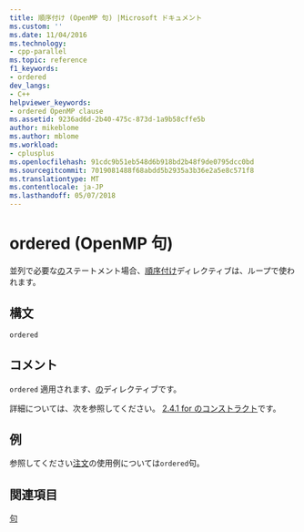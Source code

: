 ```yaml
---
title: 順序付け (OpenMP 句) |Microsoft ドキュメント
ms.custom: ''
ms.date: 11/04/2016
ms.technology:
- cpp-parallel
ms.topic: reference
f1_keywords:
- ordered
dev_langs:
- C++
helpviewer_keywords:
- ordered OpenMP clause
ms.assetid: 9236ad6d-2b40-475c-873d-1a9b58cffe5b
author: mikeblome
ms.author: mblome
ms.workload:
- cplusplus
ms.openlocfilehash: 91cdc9b51eb548d6b918bd2b48f9de0795dcc0bd
ms.sourcegitcommit: 7019081488f68abdd5b2935a3b36e2a5e8c571f8
ms.translationtype: MT
ms.contentlocale: ja-JP
ms.lasthandoff: 05/07/2018
---
```

# <a name="ordered-openmp-clauses"></a>ordered (OpenMP 句)
並列で必要な[の](../../../parallel/openmp/reference/for-openmp.md)ステートメント場合、[順序付け](../../../parallel/openmp/reference/ordered-openmp-directives.md)ディレクティブは、ループで使われます。  
  
## <a name="syntax"></a>構文  
  
```  
ordered  
```  
  
## <a name="remarks"></a>コメント  
 `ordered` 適用されます、[の](../../../parallel/openmp/reference/for-openmp.md)ディレクティブです。  
  
 詳細については、次を参照してください。 [2.4.1 for のコンストラクト](../../../parallel/openmp/2-4-1-for-construct.md)です。  
  
## <a name="example"></a>例  
 参照してください[注文](../../../parallel/openmp/reference/ordered-openmp-directives.md)の使用例については`ordered`句。  
  
## <a name="see-also"></a>関連項目  
 [句](../../../parallel/openmp/reference/openmp-clauses.md)